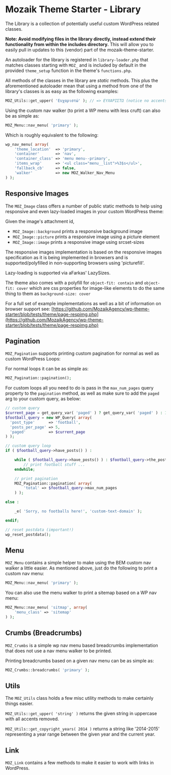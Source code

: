# Mozaik Theme Starter - Library

The Library is a collection of potentially useful custom WordPress related classes.

**Note: Avoid modifying files in the library directly, instead extend their functionality from 
within the includes directory.** This will allow you to easily pull in updates to this (vendor)
part of the mozaik-theme-starter.

An autoloader for the library is registered in `library-loader.php` that matches classes
starting with `MOZ_` and is included by default in the provided `theme_setup` function in 
the theme's `functions.php`.

All methods of the classes in the library are _static_ methods. This plus the aforementioned
autoloader mean that using a method from one of the library's classes is as easy as the following
examples:

```php
MOZ_Utils::get_upper( 'Ευχαριστώ' ); // => EΥΧΑΡΙΣΤΩ (notice no accents on uppercase)
```

Using the custom nav walker (to print a WP menu with less cruft) can also be as simple as:

```php
MOZ_Menu::nav_menu( 'primary' );
```

Which is roughly equivalent to the following:

```php
wp_nav_menu( array(
	'theme_location'  => 'primary',
	'container'       => 'nav',
	'container_class' => 'menu menu--primary',
	'items_wrap'      => '<ul class="menu__list">%3$s</ul>',
	'fallback_cb'     => false,
	'walker'          => new MOZ_Walker_Nav_Menu
) );
```

## Responsive Images

The `MOZ_Image` class offers a number of public static methods to help using responsive and even 
lazy-loaded images in your custom WordPress theme:

Given the image's attachment id,

- `MOZ_Image::background` prints a responsive background image
- `MOZ_Image::picture` prints a responsive image using a picture element
- `MOZ_Image::image` prints a responsive image using srcset-sizes

The responsive images implementation is based on the responsive images specification as it is
being implemented in browsers and is supported/polyfilled in non-supporting browsers using
'picturefill'.

Lazy-loading is supported via aFarkas' LazySizes.

The theme also comes with a polyfill for `object-fit: contain` and `object-fit: cover` which are
css properties for image-like elements to do the same thing to them as `background-size: cover`

For a full set of example implementations as well as a bit of information on browser support see:
[https://github.com/MozaikAgency/wp-theme-starter/blob/tests/theme/page-respimg.php](https://github.com/MozaikAgency/wp-theme-starter/blob/tests/theme/page-respimg.php)

## Pagination

`MOZ_Pagination` supports printing custom pagination for normal as well as custom WordPress Loops:

For normal loops it can be as simple as:

```php
MOZ_Pagination::pagination();  
```

For custom loops all you need to do is pass in the `max_num_pages` query property
to the `pagination` method, as well as make sure to add the `paged` arg to your
custom query, as below:
 
```php
// custom query
$current_page = get_query_var( 'paged' ) ? get_query_var( 'paged' ) : 1;
$football_query = new WP_Query( array(
  'post_type'      => 'football',
  'posts_per_page' => 5,
  'paged'          => $current_page
) );

// custom query loop
if ( $football_query->have_posts() ) :

	while ( $football_query->have_posts() ) : $football_query->the_post();
		// print football stuff ...
	endwhile;

	// print pagination
	MOZ_Pagination::pagination( array( 
		'total' => $football_query->max_num_pages 
	) );

else :

	_e( 'Sorry, no footballs here!', 'custom-text-domain' );

endif;

// reset postdata (important!)
wp_reset_postdata();
```

## Menu

`MOZ_Menu` contains a simple helper to make using the BEM custom nav walker a little
easier. As mentioned above, just do the following to print a custom nav menu:

```php
MOZ_Menu::nav_menu( 'primary' );
```

You can also use the menu walker to print a sitemap based on a WP nav menu:

```php
MOZ_Menu::nav_menu( 'sitmap', array(
	'menu_class' => 'sitemap'
) );
```

## Crumbs (Breadcrumbs)

`MOZ_Crumbs` is a simple wp nav menu based breadcrumbs implementation that does not
use a nav menu walker to be printed.

Printing breadcrumbs based on a given nav menu can be as simple as:

```php
MOZ_Crumbs::breadcrumbs( 'primary' );
```

## Utils

The `MOZ_Utils` class holds a few misc utility methods to make certainly things easier.

`MOZ_Utils::get_upper( 'string' )` returns the given string in uppercase with all accents removed.
 
`MOZ_Utils::get_copyright_years( 2014 )` returns a string like '2014-2015' representing a year range
between the given year and the current year.

## Link

`MOZ_Link` contains a few methods to make it easier to work with links in WordPress.
